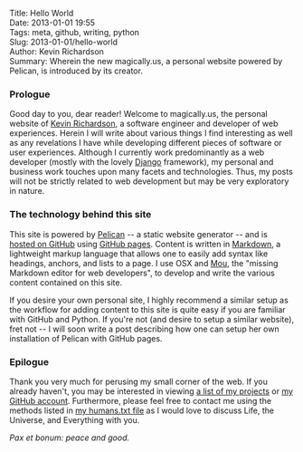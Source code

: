 Title: Hello World  
Date: 2013-01-01 19:55  
Tags: meta, github, writing, python  
Slug: 2013-01-01/hello-world  
Author: Kevin Richardson  
Summary: Wherein the new magically.us, a personal website powered by Pelican, is introduced by its creator.  

### Prologue
Good day to you, dear reader!  Welcome to magically.us, the personal website of [Kevin Richardson](http://github.com/kfr2), a software engineer and developer of web experiences.  Herein I will write about various things I find interesting as well as any revelations I have while developing different pieces of software or user experiences.  Although I currently work predominantly as a web developer (mostly with the lovely [Django](http://djangoproject.com) framework), my personal and business work touches upon many facets and technologies.  Thus, my posts will not be strictly related to web development but may be very exploratory in nature.

### The technology behind this site
This site is powered by [Pelican](http://blog.getpelican.com/) -- a static website generator  -- and is [hosted on GitHub](https://github.com/kfr2/kfr2.github.com) using [GitHub pages](http://pages.github.com/).  Content is written in [Markdown](http://daringfireball.net/projects/markdown/), a lightweight markup language that allows one to easily add syntax like headings, anchors, and lists to a page.  I use OSX and [Mou](http://mouapp.com/), the "missing Markdown editor for web developers", to develop and write the various content contained on this site.

If you desire your own personal site, I highly recommend a similar setup as the workflow for adding content to this site is quite easy if you are familiar with GitHub and Python.  If you're not (and desire to setup a similar website), fret not -- I will soon write a post describing how one can setup her own installation of Pelican with GitHub pages.

### Epilogue
Thank you very much for perusing my small corner of the web.  If you already haven't, you may be interested in viewing [a list of my projects](/pages/projects.html) or [my GitHub account](https://github.com/kfr2).  Furthermore, please feel free to contact me using the methods listed in [my humans.txt file](/humans.txt) as I would love to discuss Life, the Universe, and Everything with you.

*Pax et bonum: peace and good.*
